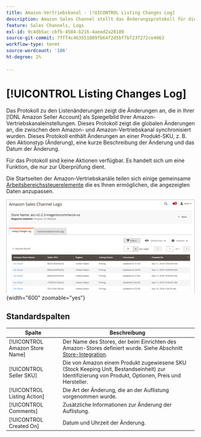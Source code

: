 ```yaml
---
title: Amazon-Vertriebskanal - [!UICONTROL Listing Changes Log]
description: Amazon Sales Channel stellt das Änderungsprotokoll für die Liste bereit, mit dem Sie die betroffenen Änderungen in Ihrem Amazon-Vertriebskonto überwachen können.
feature: Sales Channels, Logs
exl-id: 9c4db5ac-cbfb-4584-b216-4aead2a28189
source-git-commit: 7fff4c463551089fb64f2d5bf7bf23f272ce4663
workflow-type: tm+mt
source-wordcount: '186'
ht-degree: 2%

---
```


# [!UICONTROL Listing Changes Log]

Das Protokoll zu den Listenänderungen zeigt die Änderungen an, die in Ihrer [!DNL Amazon Seller Account] als Spiegelbild Ihrer Amazon-Vertriebskanaleinstellungen. Dieses Protokoll zeigt die globalen Änderungen an, die zwischen dem Amazon- und Amazon-Vertriebskanal synchronisiert wurden. Dieses Protokoll enthält Änderungen an einer Produkt-SKU, z. B. den Aktionstyp (Änderung), eine kurze Beschreibung der Änderung und das Datum der Änderung.

Für das Protokoll sind keine Aktionen verfügbar. Es handelt sich um eine Funktion, die nur zur Überprüfung dient.

Die Startseiten der Amazon-Vertriebskanäle teilen sich einige gemeinsame [Arbeitsbereichssteuerelemente](./workspace-controls.md) die es Ihnen ermöglichen, die angezeigten Daten anzupassen.

![Protokoll zu Listungsänderungen](assets/amazon-listing-changes-log.png){width="600" zoomable="yes"}

## Standardspalten

| Spalte | Beschreibung |
|--------------------------------|-------------------------------------------------------------------------------------------------------------------------|
| [!UICONTROL Amazon Store Name] | Der Name des Stores, der beim Einrichten des Amazon-Stores definiert wurde. Siehe Abschnitt [Store-Integration](./store-integration.md). |
| [!UICONTROL Seller SKU] | Die von Amazon einem Produkt zugewiesene SKU (Stock Keeping Unit, Bestandseinheit) zur Identifizierung von Produkt, Optionen, Preis und Hersteller. |
| [!UICONTROL Listing Action] | Die Art der Änderung, die an der Auflistung vorgenommen wurde. |
| [!UICONTROL Comments] | Zusätzliche Informationen zur Änderung der Auflistung. |
| [!UICONTROL Created On] | Datum und Uhrzeit der Änderung. |
